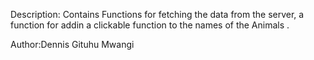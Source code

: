 Description: Contains Functions for fetching the data from the server, a function for addin a clickable function to the names of the Animals .

Author:Dennis Gituhu Mwangi


            